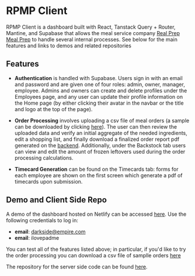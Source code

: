 # RPMP Client

RPMP Client is a dashboard built with React, Tanstack Query + Router, Mantine, and Supabase that allows the meal service company [Real Prep Meal Prep](https://realprepmealprep.com/) to handle several internal processes. See below for the main features and links to demos and related repositories

## Features

- **Authentication** is handled with Supabase. Users sign in with an email and password and are given one of four roles: admin, owner, manager, employee. Admins and owners can create and delete profiles under the Employees page, and any user can update their profile information on the Home page (by either clicking their avatar in the navbar or the title and logo at the top of the page).

- **Order Processing** involves uploading a csv file of meal orders (a sample can be downloaded by clicking [here](./public/sample-orders.csv)). The user can then review the uploaded data and verify an initial aggregate of the needed ingredients, edit a shopping list, and finally download a finalized order report pdf generated on the [backend](https://github.com/nathancarllopez/rpmp-server). Additionally, under the Backstock tab users can view and edit the amount of frozen leftovers used during the order processing calculations.

- **Timecard Generation** can be found on the Timecards tab: forms for each employee are shown on the first screen which generate a pdf of timecards upon submission.

## Demo and Client Side Repo

A demo of the dashboard hosted on Netlify can be accessed [here](https://rpmp-client.netlify.app/). Use the following credentials to log in:

- **email**: darkside@empire.com
- **email**: ilovepadme

You can test all of the features listed above; in particular, if you'd like to try the order processing you can download a csv file of samplle orders [here](./public/sample-orders.csv)

The repository for the server side code can be found [here](https://github.com/nathancarllopez/rpmp-server).

